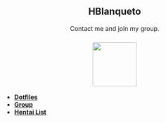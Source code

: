 
<h2 align="center">HBlanqueto</h2>
<p align="center">Contact me and join my group.</p>
<div align="center">
    <h3>
<a href="https://github.com/victor-bayas/simplyarch"> <img src="https://github.com/Hblanqueto/HBlanqueto/blob/master/Images/made-in-heaven.gif" align="center" height="100px"> </a>
</h3>
 </div>
</a>


- **[Dotfiles](https://github.com/Hblanqueto/The-Sensuals-Dotfiles)**
- **[Group](https://www.facebook.com/groups/3401196263237743)**
- **[Hentai List](https://www.youtube.com/watch?v=WQRObrOqXho)**
